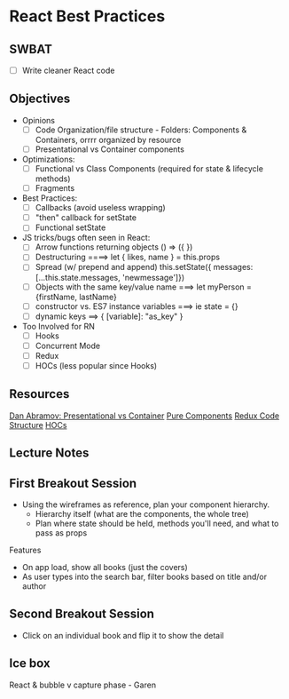React Best Practices
====================

## SWBAT

- [ ] Write cleaner React code

## Objectives

- Opinions
  - [ ] Code Organization/file structure 
        - Folders: Components & Containers, orrrr organized by resource
  - [ ] Presentational vs Container components

- Optimizations:
  - [ ] Functional vs Class Components (required for state & lifecycle methods)
  - [ ] Fragments

- Best Practices:
  - [ ] Callbacks (avoid useless wrapping)
  - [ ] "then" callback for setState
  - [ ] Functional setState

- JS tricks/bugs often seen in React:
  - [ ] Arrow functions returning objects () => ({ })
  - [ ] Destructuring  ====> let { likes, name } = this.props
  - [ ] Spread (w/ prepend and append) this.setState({ messages: [...this.state.messages, 'newmessage']})
  - [ ] Objects with the same key/value name ===> let myPerson = {firstName, lastName}
  - [ ] constructor vs. ES7 instance variables ===> ie state = {}
  - [ ] dynamic keys ==>  { [variable]: "as_key" } 

- Too Involved for RN
    - [ ] Hooks
    - [ ] Concurrent Mode 
    - [ ] Redux 
    - [ ] HOCs (less popular since Hooks)

## Resources

[Dan Abramov: Presentational vs Container](https://medium.com/@dan_abramov/smart-and-dumb-components-7ca2f9a7c7d0)
[Pure Components](https://reactjs.org/docs/react-api.html#reactpurecomponent)
[Redux Code Structure](https://redux.js.org/faq/code-structure)
[HOCs](https://reactjs.org/docs/higher-order-components.html)




## Lecture Notes

## First Breakout Session
- Using the wireframes as reference, plan your component hierarchy. 
   - Hierarchy itself (what are the components, the whole tree)
   - Plan where state should be held, methods you'll need, and what to pass as props 



Features
- On app load, show all books (just the covers)
- As user types into the search bar, filter books based on title and/or author

## Second Breakout Session
- Click on an individual book and flip it to show the detail



## Ice box
React & bubble v capture phase - Garen 